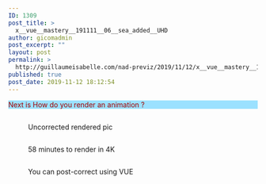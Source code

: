```yaml
---
ID: 1309
post_title: >
  x__vue__mastery__191111__06__sea_added__UHD
author: gicomadmin
post_excerpt: ""
layout: post
permalink: >
  http://guillaumeisabelle.com/nad-previz/2019/11/12/x__vue__mastery__191111__06__sea_added__uhd/
published: true
post_date: 2019-11-12 18:12:54
---
```

<!-- wp:paragraph {"customTextColor":"#a30000","customBackgroundColor":"#9be1ff"} -->

<p style="background-color:#9be1ff;color:#a30000" class="has-text-color has-background">
  Next is How do you render an animation ?
</p>

<!-- /wp:paragraph -->

<!-- wp:image {"id":1312,"linkDestination":"media"} --><figure class="wp-block-image">

<a href="http://guillaumeisabelle.com/nad-previz/wp-content/uploads/sites/19/2019/11/image-35.png" target="_blank" rel="noreferrer noopener"><img src="http://guillaumeisabelle.com/nad-previz/wp-content/uploads/sites/19/2019/11/image-35-1024x572.png" alt="" class="wp-image-1312" /></a><figcaption>Uncorrected rendered pic</figcaption></figure> <!-- /wp:image -->

<!-- wp:image {"id":1310} --><figure class="wp-block-image">

<img src="http://guillaumeisabelle.com/nad-previz/wp-content/uploads/sites/19/2019/11/image-33.png" alt="" class="wp-image-1310" /><figcaption>58 minutes to render in 4K  
</figcaption></figure> <!-- /wp:image -->

<!-- wp:image {"id":1311} --><figure class="wp-block-image">

<img src="http://guillaumeisabelle.com/nad-previz/wp-content/uploads/sites/19/2019/11/image-34.png" alt="" class="wp-image-1311" /><figcaption>You can post-correct using VUE</figcaption></figure> <!-- /wp:image -->